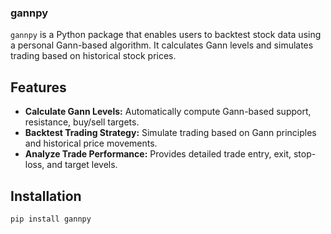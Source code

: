 ### gannpy

`gannpy` is a Python package that enables users to backtest stock data using a personal Gann-based algorithm. It calculates Gann levels and simulates trading based on historical stock prices.

## Features

- **Calculate Gann Levels:** Automatically compute Gann-based support, resistance, buy/sell targets.
- **Backtest Trading Strategy:** Simulate trading based on Gann principles and historical price movements.
- **Analyze Trade Performance:** Provides detailed trade entry, exit, stop-loss, and target levels.

## Installation

```sh
pip install gannpy
```
